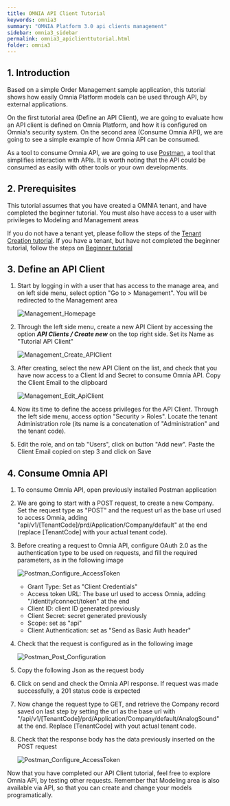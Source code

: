 ```yaml
---
title: OMNIA API Client Tutorial
keywords: omnia3
summary: "OMNIA Platform 3.0 api clients management"
sidebar: omnia3_sidebar
permalink: omnia3_apiclienttutorial.html
folder: omnia3
---
```


## 1. Introduction

Based on a simple Order Management sample application, this tutorial shows how easily Omnia Platform models can be used through API, by external applications.

On the first tutorial area (Define an API Client), we are going to evaluate how an API client is defined on Omnia Platform, and how it is configured on Omnia's security system. On the second area (Consume Omnia API), we are going to see a simple example of how Omnia API can be consumed.

As a tool to consume Omnia API, we are going to use [Postman](https://www.getpostman.com/), a tool that simplifies interaction with APIs. It is worth noting that the API could be consumed as easily with other tools or your own developments.


## 2. Prerequisites

This tutorial assumes that you have created a OMNIA tenant, and have completed the beginner tutorial. You must also have access to a user with privileges to Modeling and Management areas

If you do not have a tenant yet, please follow the steps of the [Tenant Creation tutorial](http://docs.numbersbelieve.com/omnia3_tenantcreation.html). If you have a tenant, but have not completed the beginner tutorial, follow the steps on [Beginner tutorial](http://docs.numbersbelieve.com/omnia3_beginnertutorial.html)


## 3. Define an API Client

1. Start by logging in with a user that has access to the manage area, and on left side menu, select option  "Go to > Management". You will be redirected to the Management area

    ![Management_Homepage](https://github.com/numbersbelieve/omnia3/raw/master/docs/tutorialPics/modelingTutorial/Manage-Homepage.PNG)

2. Through the left side menu, create a new API Client by accessing the option ***API Clients / Create new*** on the top right side. Set its Name as "Tutorial API Client"

    ![Management_Create_APIClient](https://raw.githubusercontent.com/numbersbelieve/omnia3/master/docs/tutorialPics/modelingTutorial/Manage-Create-APIClient.PNG)
    
3. After creating, select the new API Client on the list, and check that you have now access to a Client Id and Secret to consume Omnia API. Copy the Client Email to the clipboard

    ![Management_Edit_ApiClient](https://raw.githubusercontent.com/numbersbelieve/omnia3/master/docs/tutorialPics/modelingTutorial/Manage-Edit-APIClient.PNG)

4. Now its time to define the access privileges for the API Client. Through the left side menu, access option "Security > Roles". Locate the tenant Administration role (its name is a concatenation of "Administration" and the tenant code).

5. Edit the role, and on tab "Users", click on button "Add new". Paste the Client Email copied on step 3 and click on Save

## 4. Consume Omnia API 

1. To consume Omnia API, open previously installed Postman application

3. We are going to start with a POST request, to create a new Company. Set the request type as "POST" and the request url as the base url used to access Omnia, adding "api/v1/[TenantCode]/prd/Application/Company/default" at the end (replace [TenantCode] with your actual tenant code).

2. Before creating a request to Omnia API, configure OAuth 2.0 as the authentication type to be used on requests, and fill the required parameters, as in the following image

    ![Postman_Configure_AccessToken](https://raw.githubusercontent.com/numbersbelieve/omnia3/master/docs/tutorialPics/modelingTutorial/Postman-Configure-AccessToken.PNG)

    * Grant Type: Set as "Client Credentials"
    * Access token URL: The base url used to access Omnia, adding "/identity/connect/token" at the end
    * Client ID: client ID generated previously
    * Client Secret: secret generated previously
    * Scope: set as "api"
    * Client Authentication: set as "Send as Basic Auth header"

4. Check that the request is configured as in the following image

    ![Postman_Post_Configuration](https://raw.githubusercontent.com/numbersbelieve/omnia3/master/docs/tutorialPics/modelingTutorial/Postman-Post-Config.PNG)

4. Copy the following Json as the request body


5. Click on send and check the Omnia API response. If request was made successfully, a 201 status code is expected

6. Now change the request type to GET, and retrieve the Company record saved on last step by setting the url as the base url with "/api/v1/[TenantCode]/prd/Application/Company/default/AnalogSound" at the end. Replace [TenantCode] with yout actual tenant code.

7. Check that the response body has the data previously inserted on the POST request

    ![Postman_Configure_AccessToken](https://raw.githubusercontent.com/numbersbelieve/omnia3/master/docs/tutorialPics/modelingTutorial/Postman-Get-Request.PNG)

Now that you have completed our API Client tutorial, feel free to explore Omnia API, by testing other requests. Remember that Modeling area is also available via API, so that you can create and change your models programatically.
